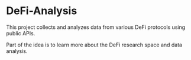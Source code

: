 # DeFi-Analysis 

This project collects and analyzes data from various DeFi protocols using public APIs.

Part of the idea is to learn more about the DeFi research space and data analysis.
